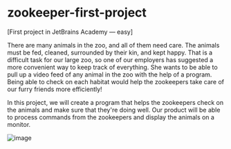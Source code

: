 # zookeeper-first-project

[First project in JetBrains Academy — easy]

There are many animals in the zoo, and all of them need care. The animals must be fed, cleaned, surrounded by their kin, and kept happy. That is a difficult task for our large zoo, so one of our employers has suggested a more convenient way to keep track of everything. She wants to be able to pull up a video feed of any animal in the zoo with the help of a program. Being able to check on each habitat would help the zookeepers take care of our furry friends more efficiently!

In this project, we will create a program that helps the zookeepers check on the animals and make sure that they're doing well. Our product will be able to process commands from the zookeepers and display the animals on a monitor.

![image](https://user-images.githubusercontent.com/33701673/179361036-62715c07-e5db-4297-ad0e-cb725f268dc5.png)
